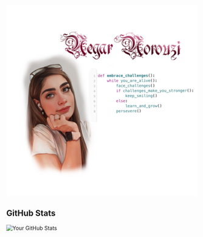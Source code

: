 ![Profile Picture](https://github.com/negaryuki/negaryuki/blob/e5de1111cd7aaa55100c5e664436a6d4253568fe/Media/IMG_0305.jpeg)


## GitHub Stats

![Your GitHub Stats](https://github-readme-stats.vercel.app/api?username=negaryuki&show_icons=true&theme=radical)
